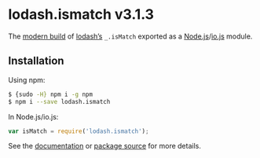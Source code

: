 # lodash.ismatch v3.1.3

The [modern build](https://github.com/lodash/lodash/wiki/Build-Differences) of [lodash’s](https://lodash.com/) `_.isMatch` exported as a [Node.js](http://nodejs.org/)/[io.js](https://iojs.org/) module.

## Installation

Using npm:

```bash
$ {sudo -H} npm i -g npm
$ npm i --save lodash.ismatch
```

In Node.js/io.js:

```js
var isMatch = require('lodash.ismatch');
```

See the [documentation](https://lodash.com/docs#isMatch) or [package source](https://github.com/lodash/lodash/blob/3.1.3-npm-packages/lodash.ismatch) for more details.
